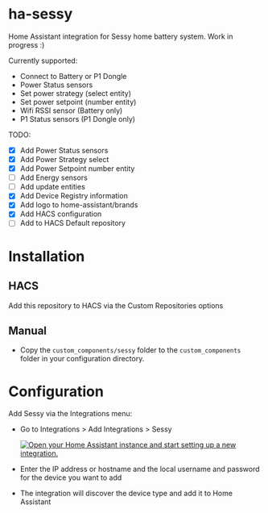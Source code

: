 # ha-sessy
Home Assistant integration for Sessy home battery system.
Work in progress :)

Currently supported:
- Connect to Battery or P1 Dongle
- Power Status sensors
- Set power strategy (select entity)
- Set power setpoint (number entity)
- Wifi RSSI sensor (Battery only)
- P1 Status sensors (P1 Dongle only)

TODO:
- [X] Add Power Status sensors
- [X] Add Power Strategy select
- [X] Add Power Setpoint number entity
- [ ] Add Energy sensors
- [ ] Add update entities
- [X] Add Device Registry information
- [X] Add logo to home-assistant/brands
- [X] Add HACS configuration
- [ ] Add to HACS Default repository

Installation
============

HACS
----
Add this repository to HACS via the Custom Repositories options

Manual
------
- Copy the `custom_components/sessy` folder to the `custom_components` folder in your configuration directory.

Configuration
=============
Add Sessy via the Integrations menu: 

- Go to Integrations > Add Integrations > Sessy

  [![Open your Home Assistant instance and start setting up a new integration.](https://my.home-assistant.io/badges/config_flow_start.svg)](https://my.home-assistant.io/redirect/config_flow_start/?domain=sessy)

- Enter the IP address or hostname and the local username and password for the device you want to add

- The integration will discover the device type and add it to Home Assistant

